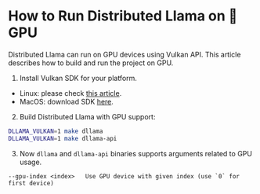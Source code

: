 # How to Run Distributed Llama on 🧠 GPU

Distributed Llama can run on GPU devices using Vulkan API. This article describes how to build and run the project on GPU.

1. Install Vulkan SDK for your platform.
  * Linux: please check [this article](https://vulkan.lunarg.com/doc/view/latest/linux/getting_started_ubuntu.html).
  * MacOS: download SDK [here](https://vulkan.lunarg.com/sdk/home#mac).
2. Build Distributed Llama with GPU support:

```bash
DLLAMA_VULKAN=1 make dllama
DLLAMA_VULKAN=1 make dllama-api
```

3. Now `dllama` and `dllama-api` binaries supports arguments related to GPU usage.

```
--gpu-index <index>   Use GPU device with given index (use `0` for first device)
```

